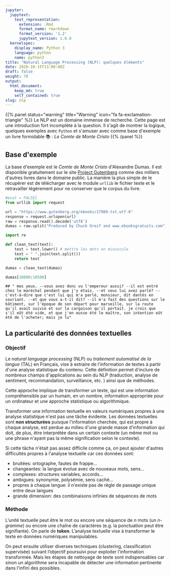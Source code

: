 ```yaml
---
jupyter:
  jupytext:
    text_representation:
      extension: .Rmd
      format_name: rmarkdown
      format_version: '1.2'
      jupytext_version: 1.6.0
  kernelspec:
    display_name: Python 3
    language: python
    name: python3
title: "Natural Language Processing (NLP): quelques éléments"
date: 2020-10-15T13:00:00Z
draft: false
weight: 70
output: 
  html_document:
    keep_md: true
    self_contained: true
slug: nlp
---
```



{{% panel status="warning" title="Warning" icon="fa fa-exclamation-triangle" %}}
Le NLP est un domaine immense de recherche. Cette page est une introduction
fort incomplète à la question. Il s'agit de montrer la logique, quelques exemples
avec `Python` <i class="fab fa-python"></i>
et s'amuser avec comme base d'exemple un livre formidable :books: :
*Le Comte de Monte Cristo*
{{% /panel %}}

## Base d'exemple

La base d'exemple est le *Comte de Monte Cristo* d'Alexandre Dumas.
Il est disponible
gratuitement sur le site
[Project Gutemberg](http://www.gutenberg.org/ebooks/author/492) comme des milliers
d'autres livres dans le domaine public. La manière la plus simple de le récupérer
est de télécharger avec le module `urllib` le fichier texte et le retravailler
légèrement pour ne conserver que le corpus du livre. 


```python
#eval = FALSE}
from urllib import request

url = "https://www.gutenberg.org/ebooks/17989.txt.utf-8"
response = request.urlopen(url)
raw = response.read().decode('utf8')
dumas = raw.split("Produced by Chuck Greif and www.ebooksgratuits.com")[1].split("End of the Project Gutenberg EBook")[0]

import re

def clean_text(text):
    text = text.lower() # mettre les mots en minuscule
    text = " ".join(text.split())
    return text

dumas = clean_text(dumas)

dumas[10000:10500]
```

```
## " mes yeux. --vous avez donc vu l'empereur aussi? --il est entré chez le maréchal pendant que j'y étais. --et vous lui avez parlé? --c'est-à-dire que c'est lui qui m'a parlé, monsieur, dit dantès en souriant. --et que vous a-t-il dit? --il m'a fait des questions sur le bâtiment, sur l'époque de son départ pour marseille, sur la route qu'il avait suivie et sur la cargaison qu'il portait. je crois que s'il eût été vide, et que j'en eusse été le maître, son intention eût été de l'acheter; mais je lu"
```


## La particularité des données textuelles

### Objectif

Le *natural language processing* (NLP) ou
*traitement automatisé de la langue* (TAL) en Français, vise à extraire de l'information de textes à partir d'une analyse statistique du contenu. 
Cette définition permet d'inclure de nombreux champs d'applications au sein
du NLP (traduction, analyse de sentiment, recommandation, surveillance, etc. ) ainsi que de méthodes. 

Cette approche implique de transformer un texte, qui est une information compréhensible par un humain, en un nombre, information appropriée pour un ordinateur et une approche statistique ou algorithmique. 

Transformer une information textuelle en valeurs numériques propres à une analyse statistique n'est pas une tâche évidente. Les données textuelles sont **non structurées** puisque l'information cherchée, qui est propre à chaque analyse, est perdue au milieu d'une grande masse d'information qui doit, de plus, être interprétée dans un certain contexte (un même mot ou une phrase n'ayant pas la même signification selon le contexte). 

Si cette tâche n'était pas assez difficile comme ça, on peut ajouter d'autres difficultés propres à l'analyse textuelle car ces données sont:

* bruitées: ortographe, fautes de frappe...
* changeantes: la langue évolue avec de nouveaux mots, sens...
* complexes: structures variables, accords...
* ambigues: synonymie, polysémie, sens caché...
* propres à chaque langue: il n'existe pas de règle de passage unique entre deux langues
* grande dimension: des combinaisons infinies de séquences de mots

### Méthode

L’unité textuelle peut être le mot ou encore une séquence de *n*
mots (un *n-gramme*) ou encore une chaîne de caractères (e.g. la
ponctuation peut être signifiante). On parle de **token**. L’analyse textuelle vise à transformer le texte en données
numériques manipulables. 

On peut ensuite utiliser diverses techniques (clustering,
classification supervisée) suivant l’objectif poursuivi pour exploiter
l’information transformée. Mais les étapes de nettoyage de texte sont indispensables car sinon un algorithme sera incapable de détecter une information pertinente dans l'infini des possibles. 


